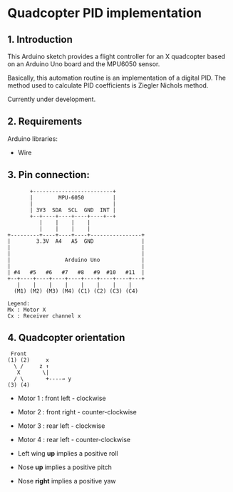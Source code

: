 # Quadcopter PID implementation
## 1. Introduction

This Arduino sketch provides a flight controller for an X quadcopter based on an Arduino Uno board and the MPU6050 sensor.

Basically, this automation routine is an implementation of a digital PID.
The method used to calculate PID coefficients is Ziegler Nichols method.

Currently under development.

## 2. Requirements
Arduino libraries:
* Wire

## 3. Pin connection:
```
       +-------------------------+
       |        MPU-6050         |
       |                         |
       | 3V3  SDA  SCL  GND  INT |
       +--+----+----+----+----+--+
          |    |    |    |
          |    |    |    |
+---------+----+----+----+----------------+
|        3.3V  A4   A5  GND               |
|                                         |
|                                         |
|                 Arduino Uno             |
|                                         |
| #4   #5   #6   #7   #8   #9  #10   #11  |
+--+----+----+----+----+----+----+----+---+
   |    |    |    |    |    |    |    |
  (M1) (M2) (M3) (M4) (C1) (C2) (C3) (C4)
  
Legend:
Mx : Motor X
Cx : Receiver channel x
```

## 4. Quadcopter orientation

```
 Front
(1) (2)     x
  \ /     z ↑
   X       \|
  / \       +----→ y
(3) (4)
```

* Motor 1 : front left  - clockwise
* Motor 2 : front right - counter-clockwise
* Motor 3 : rear left   - clockwise
* Motor 4 : rear left   - counter-clockwise

* Left wing **up** implies a positive roll
* Nose **up** implies a positive pitch
* Nose **right** implies a positive yaw
